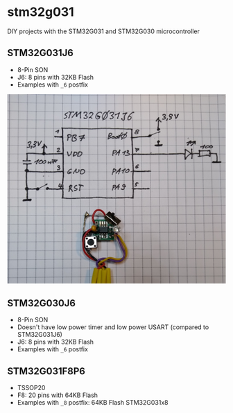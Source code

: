 # stm32g031
DIY projects with the STM32G031 and STM32G030 microcontroller

## STM32G031J6
 * 8-Pin SON
 * J6: 8 pins with 32KB Flash
 * Examples with `_6` postfix

 ![stm32g031j6.jpg](stm32g031j6.jpg) 

## STM32G030J6
 * 8-Pin SON
 * Doesn't have low power timer and low power USART (compared to STM32G031J6)
 * J6: 8 pins with 32KB Flash
 * Examples with `_6` postfix
 

## STM32G031F8P6
 * TSSOP20
 * F8: 20 pins with 64KB Flash
 * Examples with `_8` postfix: 64KB Flash STM32G031x8